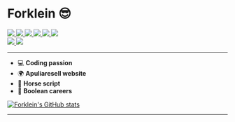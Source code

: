 <body>
  <h1>Forklein 😎</h1>

  <div class="badge">
    <a href="#">
      <img src="https://img.shields.io/badge/HTML5-E34F26?style=for-the-badge&logo=html5&logoColor=white">
    </a>
    <a href="#">
      <img src="https://img.shields.io/badge/CSS3-1572B6?style=for-the-badge&logo=css3&logoColor=white">
    </a> 
    <a href="#">
      <img src="https://img.shields.io/badge/JavaScript-F7DF1E?style=for-the-badge&logo=javascript&logoColor=black">
    </a> 
    <a href="#">
      <img src="https://img.shields.io/badge/Vue.js-35495E?style=for-the-badge&logo=vuedotjs&logoColor=4FC08D"> 
    </a>
    <a href="#">
        <img src="https://img.shields.io/badge/Python-14354C?style=for-the-badge&logo=python&logoColor=white">
    </a>
    <img src="https://img.shields.io/badge/PHP-777BB4?style=for-the-badge&logo=php&logoColor=white">

    
  </div>

<div class="badge-secondary">
  <a href="#">
    <img src="https://img.shields.io/badge/Visual_Studio_Code-0078D4?style=for-the-badge&logo=visual%20studio%20code&logoColor=white">
  </a> 
  <a href="#">
    <img src="https://img.shields.io/badge/Heroku-430098?style=for-the-badge&logo=heroku&logoColor=white">
  </a>
</div>

<hr>

- 💻 <b>Coding passion</b>
- 🌍 <b>Apuliaresell website</b>
- 🐴 <b>Horse script </b>
- 💼 <b>Boolean careers</b>

[![Forklein's GitHub stats](https://github-readme-stats.vercel.app/api?username=forklein&theme=dark&show_icons=true)](https://github.com/forklein/github-readme-stats)

<hr>
</body>  

